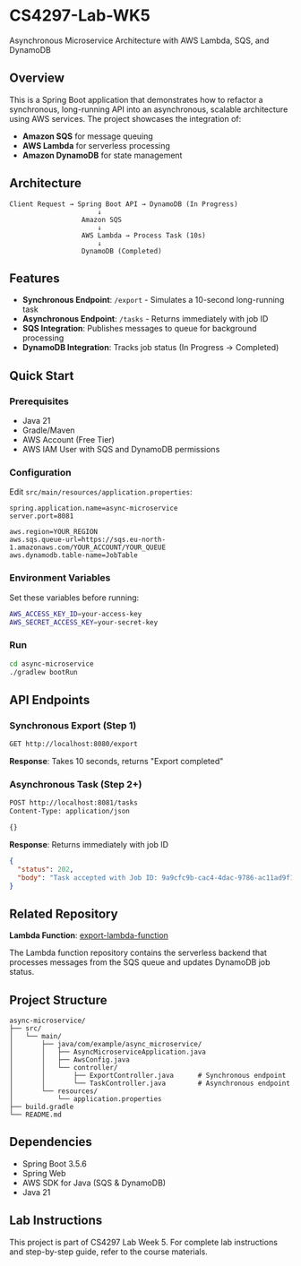 # CS4297-Lab-WK5

Asynchronous Microservice Architecture with AWS Lambda, SQS, and DynamoDB

## Overview

This is a Spring Boot application that demonstrates how to refactor a synchronous, long-running API into an asynchronous, scalable architecture using AWS services. The project showcases the integration of:

- **Amazon SQS** for message queuing
- **AWS Lambda** for serverless processing
- **Amazon DynamoDB** for state management

## Architecture

```
Client Request → Spring Boot API → DynamoDB (In Progress)
                      ↓
                  Amazon SQS
                      ↓
                  AWS Lambda → Process Task (10s)
                      ↓
                  DynamoDB (Completed)
```

## Features

- **Synchronous Endpoint**: `/export` - Simulates a 10-second long-running task
- **Asynchronous Endpoint**: `/tasks` - Returns immediately with job ID
- **SQS Integration**: Publishes messages to queue for background processing
- **DynamoDB Integration**: Tracks job status (In Progress → Completed)

## Quick Start

### Prerequisites

- Java 21
- Gradle/Maven
- AWS Account (Free Tier)
- AWS IAM User with SQS and DynamoDB permissions

### Configuration

Edit `src/main/resources/application.properties`:

```properties
spring.application.name=async-microservice
server.port=8081

aws.region=YOUR_REGION
aws.sqs.queue-url=https://sqs.eu-north-1.amazonaws.com/YOUR_ACCOUNT/YOUR_QUEUE
aws.dynamodb.table-name=JobTable
```

### Environment Variables

Set these variables before running:

```bash
AWS_ACCESS_KEY_ID=your-access-key
AWS_SECRET_ACCESS_KEY=your-secret-key
```

### Run

```bash
cd async-microservice
./gradlew bootRun
```

## API Endpoints

### Synchronous Export (Step 1)

```bash
GET http://localhost:8080/export
```

**Response**: Takes 10 seconds, returns "Export completed"

### Asynchronous Task (Step 2+)

```bash
POST http://localhost:8081/tasks
Content-Type: application/json

{}
```

**Response**: Returns immediately with job ID

```json
{
  "status": 202,
  "body": "Task accepted with Job ID: 9a9cfc9b-cac4-4dac-9786-ac11ad9f1063"
}
```

## Related Repository

**Lambda Function**: [export-lambda-function](https://github.com/Tanxunze/export-lambda-function)

The Lambda function repository contains the serverless backend that processes messages from the SQS queue and updates DynamoDB job status.

## Project Structure

```
async-microservice/
├── src/
│   └── main/
│       ├── java/com/example/async_microservice/
│       │   ├── AsyncMicroserviceApplication.java
│       │   ├── AwsConfig.java
│       │   └── controller/
│       │       ├── ExportController.java      # Synchronous endpoint
│       │       └── TaskController.java        # Asynchronous endpoint
│       └── resources/
│           └── application.properties
├── build.gradle
└── README.md
```

## Dependencies

- Spring Boot 3.5.6
- Spring Web
- AWS SDK for Java (SQS & DynamoDB)
- Java 21

## Lab Instructions

This project is part of CS4297 Lab Week 5. For complete lab instructions and step-by-step guide, refer to the course materials.

